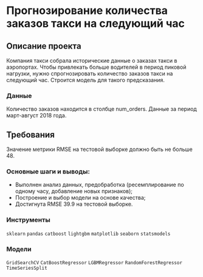 # Прогнозирование количества заказов такси на следующий час
## Описание проекта
Компания такси собрала исторические данные о заказах такси в аэропортах. Чтобы привлекать больше водителей в период пиковой нагрузки, нужно спрогнозировать количество заказов такси на следующий час. Строится модель для такого предсказания.
### Данные
Количество заказов находится в столбце num_orders.
Данные за период март-август 2018 года.

## Требования
Значение метрики RMSE на тестовой выборке должно быть не больше 48.
### Основные шаги и выводы:
* Выполнен анализ данных, предобработка (ресемплирование по одному часу, добавление новых признаков);
* Построение и выбор модели на основе качества;
* Достигнута RMSE 39.9 на тестовой выборке.
### Инструменты
`sklearn` `pandas` `catboost` `lightgbm` `matplotlib` `seaborn` `statsmodels`
### Модели
`GridSearchCV` `CatBoostRegressor` `LGBMRegressor` `RandomForestRegressor` `TimeSeriesSplit`
